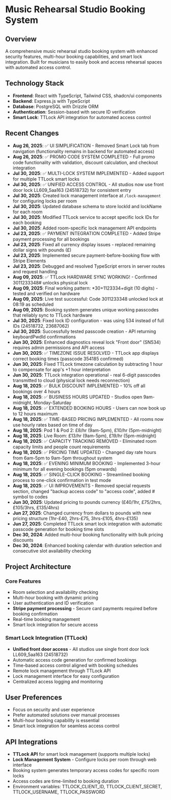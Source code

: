 # Music Rehearsal Studio Booking System

## Overview
A comprehensive music rehearsal studio booking system with enhanced security features, multi-hour booking capabilities, and smart lock integration. Built for musicians to easily book and access rehearsal spaces with automated access control.

## Technology Stack
- **Frontend**: React with TypeScript, Tailwind CSS, shadcn/ui components
- **Backend**: Express.js with TypeScript
- **Database**: PostgreSQL with Drizzle ORM
- **Authentication**: Session-based with secure ID verification
- **Smart Lock**: TTLock API integration for automated access control

## Recent Changes
- **Aug 26, 2025**: ✅ UI SIMPLIFICATION - Removed Smart Lock tab from navigation (functionality remains in backend for automated access)
- **Aug 26, 2025**: ✅ PROMO CODE SYSTEM COMPLETED - Full promo code functionality with validation, discount calculation, and checkout integration
- **Jul 30, 2025**: ✅ MULTI-LOCK SYSTEM IMPLEMENTED - Added support for multiple TTLock smart locks
- **Jul 30, 2025**: ✅ UNIFIED ACCESS CONTROL - All studios now use front door lock LL609_5aa163 (24518732) for consistent entry
- **Jul 30, 2025**: Created lock management interface at `/lock-management` for configuring locks per room
- **Jul 30, 2025**: Updated database schema to store lockId and lockName for each room
- **Jul 30, 2025**: Modified TTLock service to accept specific lock IDs for each booking
- **Jul 30, 2025**: Added room-specific lock management API endpoints
- **Jul 23, 2025**: ✅ PAYMENT INTEGRATION COMPLETED - Added Stripe payment processing for all bookings
- **Jul 23, 2025**: Fixed all currency display issues - replaced remaining dollar signs with pounds (£)
- **Jul 23, 2025**: Implemented secure payment-before-booking flow with Stripe Elements
- **Jul 23, 2025**: Debugged and resolved TypeScript errors in server routes and request handling
- **Aug 09, 2025**: ✅ TTLock HARDWARE SYNC WORKING! - Confirmed 3011233348# unlocks physical lock
- **Aug 09, 2025**: Final working pattern: *30+1123334+digit (10 digits) - tested and verified on hardware
- **Aug 09, 2025**: Live test successful: Code 3011233348 unlocked lock at 08:19 as scheduled
- **Aug 09, 2025**: Booking system generates unique working passcodes that reliably sync to TTLock hardware
- **Jul 30, 2025**: Fixed lock ID configuration - was using 534 instead of full IDs (24518732, 23687062)
- **Jul 30, 2025**: Successfully tested passcode creation - API returning keyboardPwdId confirmations
- **Jun 30, 2025**: Enhanced diagnostics reveal lock "Front door" (SN534) requires admin permissions and API access
- **Jun 30, 2025**: ✅ TIMEZONE ISSUE RESOLVED - TTLock app displays correct booking times (passcode 354185 confirmed)
- **Jun 30, 2025**: Fixed TTLock timezone calculation by subtracting 1 hour to compensate for app's +1 hour interpretation
- **Jun 30, 2025**: TTLock integration operational - real 6-digit passcodes transmitted to cloud (physical lock needs reconnection)
- **Aug 18, 2025**: ✅ BULK DISCOUNT IMPLEMENTED - 10% off all bookings over 4 hours
- **Aug 18, 2025**: ✅ BUSINESS HOURS UPDATED - Studios open 9am-midnight, Monday-Saturday
- **Aug 18, 2025**: ✅ EXTENDED BOOKING HOURS - Users can now book up to 12 hours maximum
- **Aug 18, 2025**: ✅ TIME-BASED PRICING IMPLEMENTED - All rooms now use hourly rates based on time of day
- **Aug 18, 2025**: Pod 1 & Pod 2: £8/hr (9am-5pm), £10/hr (5pm-midnight)
- **Aug 18, 2025**: Live Room: £13/hr (9am-5pm), £19/hr (5pm-midnight)
- **Aug 18, 2025**: ✅ CAPACITY TRACKING REMOVED - Eliminated room capacity limits and people count requirements
- **Aug 18, 2025**: ✅ PRICING TIME UPDATED - Changed day rate hours from 6am-5pm to 9am-5pm throughout system
- **Aug 18, 2025**: ✅ EVENING MINIMUM BOOKING - Implemented 3-hour minimum for all evening bookings (5pm onwards)
- **Aug 18, 2025**: ✅ SINGLE-CLICK BOOKING - Streamlined booking process to one-click confirmation in test mode
- **Aug 18, 2025**: ✅ UI IMPROVEMENTS - Removed special requests section, changed "backup access code" to "access code", added # symbol to codes
- **Jun 30, 2025**: Updated pricing to pounds currency (£40/1hr, £75/2hrs, £105/3hrs, £135/4hrs)
- **Jun 27, 2025**: Changed currency from dollars to pounds with new pricing structure (1hr-£40, 2hrs-£75, 3hrs-£105, 4hrs-£135)
- **Jun 27, 2025**: Completed TTLock smart lock integration with automatic passcode generation for booking time slots
- **Dec 30, 2024**: Added multi-hour booking functionality with bulk pricing discounts
- **Dec 30, 2024**: Enhanced booking calendar with duration selection and consecutive slot availability checking

## Project Architecture

### Core Features
- Room selection and availability checking
- Multi-hour booking with dynamic pricing
- User authentication and ID verification
- **Stripe payment processing** - Secure card payments required before booking confirmation
- Real-time booking management
- Smart lock integration for secure access

### Smart Lock Integration (TTLock)
- **Unified front door access** - All studios use single front door lock LL609_5aa163 (24518732)
- Automatic access code generation for confirmed bookings
- Time-based access control aligned with booking schedules
- Remote lock management through TTLock API
- Lock management interface for easy configuration
- Centralized access logging and monitoring

## User Preferences
- Focus on security and user experience
- Prefer automated solutions over manual processes
- Multi-hour booking capability is essential
- Smart lock integration for seamless access control

## API Integrations
- **TTLock API** for smart lock management (supports multiple locks)
- **Lock Management System** - Configure locks per room through web interface
- Booking system generates temporary access codes for specific room locks
- Access codes are time-limited to booking duration
- Environment variables: TTLOCK_CLIENT_ID, TTLOCK_CLIENT_SECRET, TTLOCK_USERNAME, TTLOCK_PASSWORD